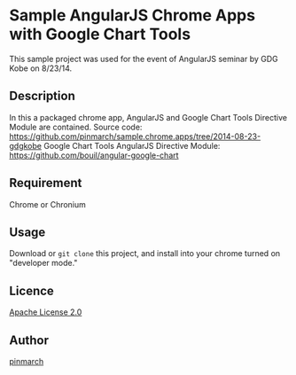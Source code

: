 Sample AngularJS Chrome Apps with Google Chart Tools
==================================================
This sample project was used for the event of AngularJS seminar by GDG Kobe on 8/23/14.

## Description
In this a packaged chrome app, AngularJS and Google Chart Tools Directive Module are contained.
Source code:
https://github.com/pinmarch/sample.chrome.apps/tree/2014-08-23-gdgkobe
Google Chart Tools AngularJS Directive Module:
https://github.com/bouil/angular-google-chart

## Requirement
Chrome or Chronium

## Usage
Download or `git clone` this project, and install into your chrome turned on "developer mode."

## Licence

[Apache License 2.0](https://github.com/pinmarch/sample.chrome.apps/blob/2014-08-23-gdgkobe/LICENSE)

## Author

[pinmarch](https://github.com/pinmarch)

